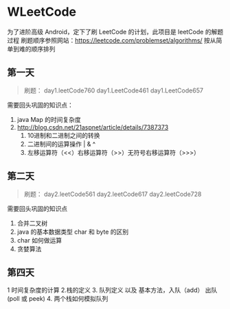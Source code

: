 # WLeetCode
为了进阶高级 Android，定下了刷 LeetCode 的计划，此项目是 leetCode 的解题过程
刷题顺序参照网站：https://leetcode.com/problemset/algorithms/ 按从简单到难的顺序排列

## 第一天

 > 刷题：  day1.leetCode760 day1.LeetCode461 day1.LeetCode657
 
需要回头巩固的知识点：
 
 1. java Map 的时间复杂度
 2. http://blog.csdn.net/21aspnet/article/details/7387373
    1. 10进制和二进制之间的转换
    2. 二进制间的运算操作 | & ^ 
    3. 左移运算符（<<）右移运算符（>>）无符号右移运算符（>>>）
## 第二天

> 刷题：  day2.leetCode561 day2.leetCode617 day2.leetCode728

需要回头巩固的知识点

1. 合并二叉树
2. java 的基本数据类型 char 和 byte 的区别
3. char 如何做运算
4. 贪婪算法

## 第四天

1 时间复杂度的计算
2.栈的定义
3. 队列定义 以及 基本方法，入队（add）  出队 (poll 或 peek)
4. 两个栈如何模拟队列
    
 
